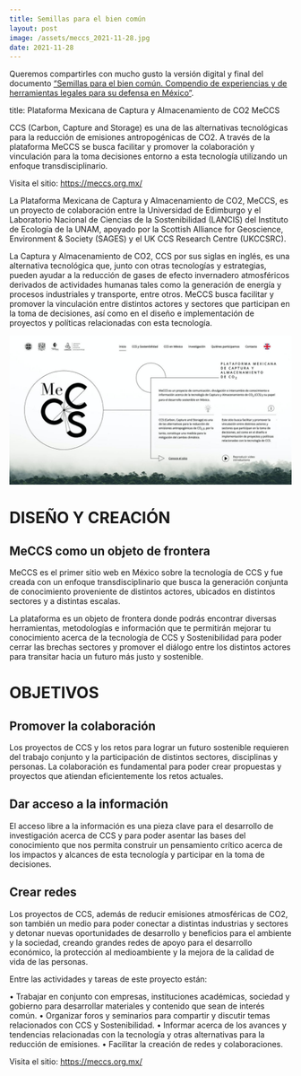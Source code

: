 ```yaml
---
title: Semillas para el bien común
layout: post
image: /assets/meccs_2021-11-28.jpg
date: 2021-11-28
---
```


Queremos compartirles con mucho gusto la versión digital y final del
documento [“Semillas para el bien común. Compendio de experiencias y de herramientas legales para su defensa en México”](/assets/semillas_para_el_bien_comun.pdf).


title: Plataforma Mexicana de Captura y Almacenamiento de CO2 MeCCS


CCS (Carbon, Capture and Storage) es una de las alternativas
tecnológicas para la reducción de emisiones antropogénicas de CO2. A
través de la plataforma MeCCS se busca facilitar y promover la
colaboración y vinculación para la toma decisiones entorno a esta
tecnología utilizando un enfoque transdisciplinario. 


Visita el sitio: <https://meccs.org.mx/>

La Plataforma Mexicana de Captura y Almacenamiento de CO2, MeCCS, es
un proyecto de colaboración entre la Universidad de Edimburgo y el
Laboratorio Nacional de Ciencias de la Sostenibilidad (LANCIS) del
Instituto de Ecología de la UNAM, apoyado por la Scottish Alliance for
Geoscience, Environment & Society (SAGES) y el UK CCS Research Centre
(UKCCSRC).


La Captura y Almacenamiento de CO2, CCS por sus siglas en inglés, es
una alternativa tecnológica que, junto con otras tecnologías y
estrategias, pueden ayudar a la reducción de gases de efecto
invernadero atmosféricos derivados de actividades humanas tales como
la generación de energía y procesos industriales y transporte, entre
otros. MeCCS busca facilitar y promover la vinculación entre distintos
actores y sectores que participan en la toma de decisiones, así como
en el diseño e implementación de proyectos y políticas relacionadas
con esta tecnología.


![CCUS](/assets/meccs2_2021-11-28.jpg)


# DISEÑO Y CREACIÓN

## MeCCS como un objeto de frontera


MeCCS es el primer sitio web en México sobre la tecnología de CCS y
fue creada con un enfoque transdisciplinario que busca la generación
conjunta de conocimiento proveniente de distintos actores, ubicados en
distintos sectores y a distintas escalas.

La plataforma es un objeto de frontera donde podrás encontrar diversas
herramientas, metodologías e información que te permitirán mejorar tu
conocimiento acerca de la tecnología de CCS y Sostenibilidad para
poder cerrar las brechas sectores y promover el diálogo entre los
distintos actores para transitar hacia un futuro más justo y
sostenible.


# OBJETIVOS

## Promover la colaboración

Los proyectos de CCS y los retos para lograr un futuro sostenible
requieren del trabajo conjunto y la participación de distintos
sectores, disciplinas y personas. La colaboración es fundamental para
poder crear propuestas y proyectos que atiendan eficientemente los
retos actuales.

## Dar acceso a la información

El acceso libre a la información es una pieza clave para el desarrollo
de investigación acerca de CCS y para poder asentar las bases del
conocimiento que nos permita construir un pensamiento crítico acerca
de los impactos y alcances de esta tecnología y participar en la toma
de decisiones.

## Crear redes

Los proyectos de CCS, además de reducir emisiones atmosféricas de CO2,
son también un medio para poder conectar a distintas industrias y
sectores y detonar nuevas oportunidades de desarrollo y beneficios
para el ambiente y la sociedad, creando grandes redes de apoyo para el
desarrollo económico, la protección al medioambiente y la mejora de la
calidad de vida de las personas.

Entre las actividades y tareas de este proyecto están:

• Trabajar en conjunto con empresas, instituciones académicas, sociedad y gobierno para desarrollar materiales y contenido que sean de interés común.
 • Organizar foros y seminarios para compartir y discutir temas relacionados con CCS y Sostenibilidad.
 • Informar acerca de los avances y tendencias relacionadas con la tecnología y otras alternativas para la reducción de emisiones.
 • Facilitar la creación de redes y colaboraciones.

Visita el sitio: <https://meccs.org.mx/>
